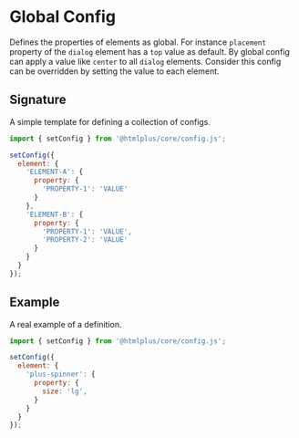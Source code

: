 # Global Config

Defines the properties of elements as global. For instance `placement` property of the `dialog` element has a `top` value as default. By global config can apply a value like `center` to all `dialog` elements. Consider this config can be overridden by setting the value to each element.

## Signature

A simple template for defining a collection of configs.

```js
import { setConfig } from '@htmlplus/core/config.js';

setConfig({
  element: {
    'ELEMENT-A': {
      property: {
        'PROPERTY-1': 'VALUE'
      }
    },
    'ELEMENT-B': {
      property: {
        'PROPERTY-1': 'VALUE',
        'PROPERTY-2': 'VALUE'
      }
    }
  }
});
```

## Example

A real example of a definition.

```js
import { setConfig } from '@htmlplus/core/config.js';

setConfig({
  element: {
    'plus-spinner': {
      property: {
        size: 'lg',
      }
    }
  }
});
```
